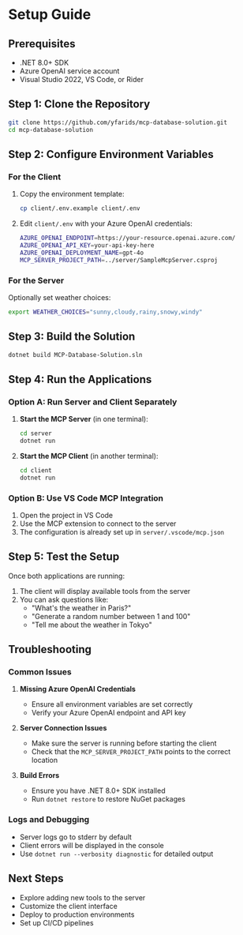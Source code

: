 # Setup Guide

## Prerequisites

- .NET 8.0+ SDK
- Azure OpenAI service account
- Visual Studio 2022, VS Code, or Rider

## Step 1: Clone the Repository

```bash
git clone https://github.com/yfarids/mcp-database-solution.git
cd mcp-database-solution
```

## Step 2: Configure Environment Variables

### For the Client

1. Copy the environment template:
   ```bash
   cp client/.env.example client/.env
   ```

2. Edit `client/.env` with your Azure OpenAI credentials:
   ```bash
   AZURE_OPENAI_ENDPOINT=https://your-resource.openai.azure.com/
   AZURE_OPENAI_API_KEY=your-api-key-here
   AZURE_OPENAI_DEPLOYMENT_NAME=gpt-4o
   MCP_SERVER_PROJECT_PATH=../server/SampleMcpServer.csproj
   ```

### For the Server

Optionally set weather choices:
```bash
export WEATHER_CHOICES="sunny,cloudy,rainy,snowy,windy"
```

## Step 3: Build the Solution

```bash
dotnet build MCP-Database-Solution.sln
```

## Step 4: Run the Applications

### Option A: Run Server and Client Separately

1. **Start the MCP Server** (in one terminal):
   ```bash
   cd server
   dotnet run
   ```

2. **Start the MCP Client** (in another terminal):
   ```bash
   cd client
   dotnet run
   ```

### Option B: Use VS Code MCP Integration

1. Open the project in VS Code
2. Use the MCP extension to connect to the server
3. The configuration is already set up in `server/.vscode/mcp.json`

## Step 5: Test the Setup

Once both applications are running:

1. The client will display available tools from the server
2. You can ask questions like:
   - "What's the weather in Paris?"
   - "Generate a random number between 1 and 100"
   - "Tell me about the weather in Tokyo"

## Troubleshooting

### Common Issues

1. **Missing Azure OpenAI Credentials**
   - Ensure all environment variables are set correctly
   - Verify your Azure OpenAI endpoint and API key

2. **Server Connection Issues**
   - Make sure the server is running before starting the client
   - Check that the `MCP_SERVER_PROJECT_PATH` points to the correct location

3. **Build Errors**
   - Ensure you have .NET 8.0+ SDK installed
   - Run `dotnet restore` to restore NuGet packages

### Logs and Debugging

- Server logs go to stderr by default
- Client errors will be displayed in the console
- Use `dotnet run --verbosity diagnostic` for detailed output

## Next Steps

- Explore adding new tools to the server
- Customize the client interface
- Deploy to production environments
- Set up CI/CD pipelines

